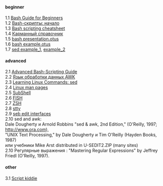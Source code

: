 #### beginner
1.1 [Bash Guide for Beginners](https://www.tldp.org/LDP/Bash-Beginners-Guide/html/)  
1.2 [Bash-скрипты: начало](https://habr.com/ru/company/ruvds/blog/325522/)  
1.3 [Bash scripting cheatsheet](https://devhints.io/bash)  
1.4 [Карманный справочник](https://slack-files.com/files-pri-safe/T73A2HU1L-FTEKZQ882/bash_____________________________________________________________.pdf?c=1582268809-f7a8d24379df527139424f9186e778ea4758fa9a)  
1.5 [bash presentation.otus](https://otus.ru/media-private/bb/be/%D0%A2%D0%B5%D0%BE%D1%80%D0%B8%D1%8F_Bash-5373-bbbe25.pdf?hash=ElEps9phUnYcI2rTFQ5SIA&expires=1582295049)  
1.6 [bash example.otus](https://gitlab.com/otus_linux/stands-05-bash)  
1.7 [sed example_1](http://www.lissyara.su/doc/programming/sed/), [example_2](http://ant0.ru/sed1line.html)

#### advanced
2.1  [Advanced Bash-Scripting Guide](https://www.opennet.ru/docs/RUS/bash_scripting_guide/)  
2.2  [Язык обработки данных AWK](https://www.opennet.ru/docs/RUS/awk/)  
2.3  [Learning Linux Commands: sed](https://linuxconfig.org/learning-linux-commands-sed)  
2.4  [Linux man pages](https://linux.die.net/man/)  
2.5  [SubShell](https://mywiki.wooledge.org/SubShell)  
2.6  [FISH](https://github.com/oh-my-fish/oh-my-fish)  
2.7  [ZSH](https://github.com/ohmyzsh/ohmyzsh)  
2.8  [stty](https://linux.die.net/man/1/stty)  
2.9  [seb edit interfaces](http://ant0.ru/sed_edit_interfaces.html)  
2.10 sed and awk:  
Dale Dougherty и Arnold Robbins "sed & awk, 2nd Edition," (O'Reilly, 1997; http://www.ora.com),   
"UNIX Text Processing," by Dale Dougherty и Tim O'Reilly (Hayden Books, 1987)  
или учебники Mike Arst distributed in U-SEDIT2.ZIP (many sites)  
2.10 Регулярные выражения : "Mastering Regular Expressions" by Jeffrey Friedl (O'Reilly, 1997).  

#### other  
3.1 [Script kiddie](https://ru.wikipedia.org/wiki/Скрипт-кидди)

